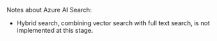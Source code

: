 ﻿Notes about Azure AI Search:

* Hybrid search, combining vector search with full text search, is not
  implemented at this stage.